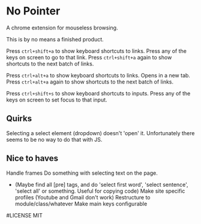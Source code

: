# No Pointer
A chrome extension for mouseless browsing.

This is by no means a finished product. 

Press `ctrl+shift+a` to show keyboard shortcuts to links. Press any of the keys on screen to go to that link.
Press `ctrl+shift+a` again to show shortcuts to the next batch of links.

Press `ctrl+alt+a` to show keyboard shortcuts to links. Opens in a new tab.
Press `ctrl+alt+a` again to show shortcuts to the next batch of links.

Press `ctrl+shift+s` to show keyboard shortcuts to inputs. Press any of the keys on screen to set focus to that input.

## Quirks
Selecting a select element (dropdown) doesn't 'open' it. Unfortunately there seems to be no way to do that with JS.

## Nice to haves
Handle frames
Do something with selecting text on the page.
 - (Maybe find all [pre] tags, and do 'select first word', 'select sentence', 'select all' or something. Useful for copying code)
Make site specific profiles (Youtube and Gmail don't work)
Restructure to module/class/whatever
Make main keys configurable

#LICENSE
MIT